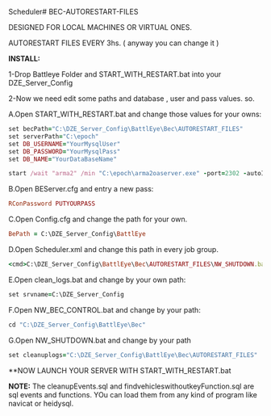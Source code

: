 Scheduler# BEC-AUTORESTART-FILES

DESIGNED FOR LOCAL MACHINES OR VIRTUAL ONES.

AUTORESTART FILES EVERY 3hs. ( anyway you can change it )

**INSTALL:**

1-Drop Battleye Folder and START_WITH_RESTART.bat into your DZE_Server_Config

2-Now we need edit some paths and database , user and pass values. so.

A.Open START_WITH_RESTART.bat and change those values for your owns:
```ruby
set becPath="C:\DZE_Server_Config\BattlEye\Bec\AUTORESTART_FILES"
set serverPath="C:\epoch"
set DB_USERNAME="YourMysqlUser"
set DB_PASSWORD="YourMysqlPass"
set DB_NAME="YourDataBaseName"

start /wait "arma2" /min "C:\epoch\arma2oaserver.exe" -port=2302 -autoInit -noSound -noPause "-config=C:\DZE_Server_Config\24_napf.cfg" "-cfg=C:\DZE_Server_Config\basic.cfg" "-profiles=C:\DZE_Server_Config" -name=DZE_Server_Config "-mod=@DayZ_Epoch;@DayZ_Epoch_Server;" 

```

B.Open BEServer.cfg and entry a new pass:
```ruby
RConPassword PUTYOURPASS
```

C.Open Config.cfg and change the path for your own.
```ruby
BePath = C:\DZE_Server_Config\BattlEye
```

D.Open Scheduler.xml and change this path in every job group.
```ruby
<cmd>C:\DZE_Server_Config\BattlEye\Bec\AUTORESTART_FILES\NW_SHUTDOWN.bat</cmd>
```
E.Open clean_logs.bat and change by your own path:
```ruby
set srvname=C:\DZE_Server_Config
```
F.Open NW_BEC_CONTROL.bat and change by your path:
```ruby
cd "C:\DZE_Server_Config\BattlEye\Bec"
```
G.Open NW_SHUTDOWN.bat and change by your path
```ruby
set cleanuplogs="C:\DZE_Server_Config\BattlEye\Bec\AUTORESTART_FILES"
```

**NOW LAUNCH YOUR SERVER WITH START_WITH_RESTART.bat


**NOTE:** The cleanupEvents.sql and findvehicleswithoutkeyFunction.sql are sql events and functions. YOu can load them from any kind of program like navicat or heidysql.
